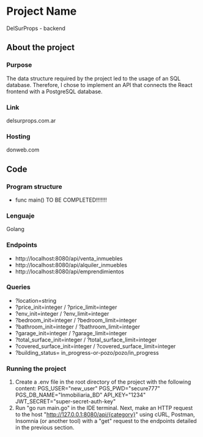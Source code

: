 # Project Name
DelSurProps - backend

## About the project

### Purpose
The data structure required by the project led to the usage of an SQL database. Therefore, I chose to implement an API that connects the React frontend with a PostgreSQL database.

### Link
delsurprops.com.ar

### Hosting
donweb.com

## Code

### Program structure
- func main()
TO BE COMPLETED!!!!!!!

### Lenguaje
Golang

### Endpoints
- http://localhost:8080/api/venta_inmuebles
- http://localhost:8080/api/alquiler_inmuebles
- http://localhost:8080/api/emprendimientos

### Queries
- ?location=string
- ?price_init=integer / ?price_limit=integer
- ?env_init=integer / ?env_limit=integer
- ?bedroom_init=integer / ?bedroom_limit=integer
- ?bathroom_init=integer / ?bathroom_limit=integer
- ?garage_init=integer / ?garage_limit=integer
- ?total_surface_init=integer / ?total_surface_limit=integer
- ?covered_surface_init=integer / ?covered_surface_limit=integer
- ?building_status= in_progress-or-pozo/pozo/in_progress

### Running the project
1. Create a .env file in the root directory of the project with the following content:
PGS_USER="new_user"
PGS_PWD="secure777"
PGS_DB_NAME="Inmobiliaria_BD"
API_KEY="1234"
JWT_SECRET="super-secret-auth-key"
2. Run "go run main.go" in the IDE terminal. Next, make an HTTP request to the host "http://127.0.0.1:8080/api/{category}" using cURL, Postman, Insomnia (or another tool) with a "get" request to the endpoints detailed in the previous section.
